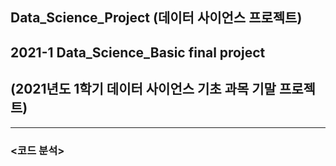 ## Data_Science_Project (데이터 사이언스 프로젝트)
## 2021-1 Data_Science_Basic final project 
## (2021년도 1학기 데이터 사이언스 기초 과목 기말 프로젝트)
---
### <코드 분석>
